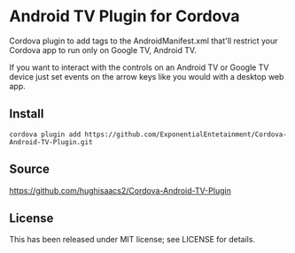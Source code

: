 # Android TV Plugin for Cordova

Cordova plugin to add tags to the AndroidManifest.xml that'll restrict your Cordova app to run only on Google TV, Android TV.

If you want to interact with the controls on an Android TV or Google TV device just set events on the arrow keys like you would with a desktop web app.

## Install

`cordova plugin add https://github.com/ExponentialEntetainment/Cordova-Android-TV-Plugin.git`

## Source

https://github.com/hughisaacs2/Cordova-Android-TV-Plugin

## License

This has been released under MIT license; see LICENSE for details.
